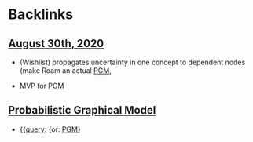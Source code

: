 
# Backlinks
## [August 30th, 2020](<August 30th, 2020.md>)
- (Wishlist) propagates uncertainty in one concept to dependent nodes (make Roam an actual [PGM](<PGM.md>),

- MVP for [PGM](<PGM.md>)

## [Probabilistic Graphical Model](<Probabilistic Graphical Model.md>)
- {{[query](<query.md>): {or: [PGM](<PGM.md>)}

